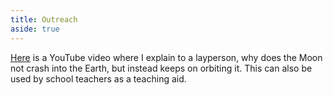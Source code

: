 ```yaml
---
title: Outreach
aside: true
---
```



[Here](https://youtu.be/K8ms_4SJh9Q) is a YouTube video where I explain to a layperson, why does the 
Moon not crash into the Earth, but instead keeps on orbiting it. 
This can also be used by school teachers as a teaching aid.
